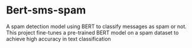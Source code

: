# Bert-sms-spam
A spam detection model using BERT to classify messages as spam or not. This project fine-tunes a pre-trained BERT model on a spam dataset to achieve high accuracy in text classification
